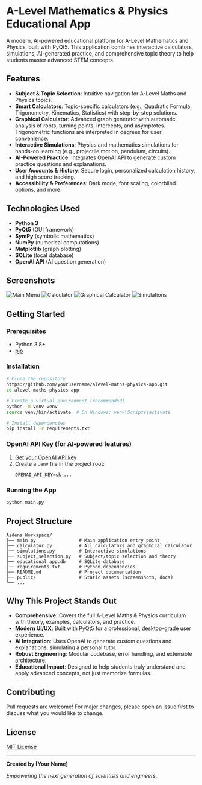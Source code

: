 # A-Level Mathematics & Physics Educational App

A modern, AI-powered educational platform for A-Level Mathematics and Physics, built with PyQt5. This application combines interactive calculators, simulations, AI-generated practice, and comprehensive topic theory to help students master advanced STEM concepts.

## Features

- **Subject & Topic Selection**: Intuitive navigation for A-Level Maths and Physics topics.
- **Smart Calculators**: Topic-specific calculators (e.g., Quadratic Formula, Trigonometry, Kinematics, Statistics) with step-by-step solutions.
- **Graphical Calculator**: Advanced graph generator with automatic analysis of roots, turning points, intercepts, and asymptotes. Trigonometric functions are interpreted in degrees for user convenience.
- **Interactive Simulations**: Physics and mathematics simulations for hands-on learning (e.g., projectile motion, pendulum, circuits).
- **AI-Powered Practice**: Integrates OpenAI API to generate custom practice questions and explanations.
- **User Accounts & History**: Secure login, personalized calculation history, and high score tracking.
- **Accessibility & Preferences**: Dark mode, font scaling, colorblind options, and more.

## Technologies Used

- **Python 3**
- **PyQt5** (GUI framework)
- **SymPy** (symbolic mathematics)
- **NumPy** (numerical computations)
- **Matplotlib** (graph plotting)
- **SQLite** (local database)
- **OpenAI API** (AI question generation)

## Screenshots

![Main Menu](docs/screenshots/main_menu.png)
![Calculator](docs/screenshots/calculator.png)
![Graphical Calculator](docs/screenshots/graphical_calculator.png)
![Simulations](docs/screenshots/simulations.png)

## Getting Started

### Prerequisites
- Python 3.8+
- [pip](https://pip.pypa.io/en/stable/)

### Installation
```bash
# Clone the repository
https://github.com/yourusername/alevel-maths-physics-app.git
cd alevel-maths-physics-app

# Create a virtual environment (recommended)
python -m venv venv
source venv/bin/activate  # On Windows: venv\Scripts\activate

# Install dependencies
pip install -r requirements.txt
```

### OpenAI API Key (for AI-powered features)
1. [Get your OpenAI API key](https://platform.openai.com/account/api-keys)
2. Create a `.env` file in the project root:
   ```
   OPENAI_API_KEY=sk-...
   ```

### Running the App
```bash
python main.py
```

## Project Structure
```
Aidens Workspace/
├── main.py                # Main application entry point
├── calculator.py          # All calculators and graphical calculator
├── simulations.py         # Interactive simulations
├── subject_selection.py   # Subject/topic selection and theory
├── educational_app.db     # SQLite database
├── requirements.txt       # Python dependencies
├── README.md              # Project documentation
├── public/                # Static assets (screenshots, docs)
└── ...
```

## Why This Project Stands Out
- **Comprehensive**: Covers the full A-Level Maths & Physics curriculum with theory, examples, calculators, and practice.
- **Modern UI/UX**: Built with PyQt5 for a professional, desktop-grade user experience.
- **AI Integration**: Uses OpenAI to generate custom questions and explanations, simulating a personal tutor.
- **Robust Engineering**: Modular codebase, error handling, and extensible architecture.
- **Educational Impact**: Designed to help students truly understand and apply advanced concepts, not just memorize formulas.

## Contributing
Pull requests are welcome! For major changes, please open an issue first to discuss what you would like to change.

## License
[MIT License](LICENSE)

---

**Created by [Your Name]**

*Empowering the next generation of scientists and engineers.* 